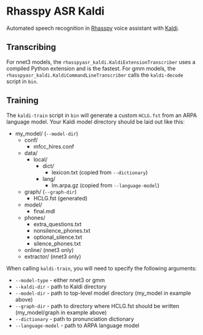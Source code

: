 # Rhasspy ASR Kaldi

Automated speech recognition in [Rhasspy](https://github.com/synesthesiam/rhasspy) voice assistant with [Kaldi](http://kaldi-asr.org).

## Transcribing

For nnet3 models, the `rhasspyasr_kaldi.KaldiExtensionTranscriber` uses a compiled Python extension and is the fastest. For gmm models, the `rhasspyasr_kaldi.KaldiCommandLineTranscriber` calls the `kaldi-decode` script in `bin`.

## Training

The `kaldi-train` script in `bin` will generate a custom `HCLG.fst` from an ARPA language model. Your Kaldi model directory should be laid out like this:

* my_model/  (`--model-dir`)
    * conf/
        * mfcc_hires.conf
    * data/
        * local/
            * dict/
                * lexicon.txt (copied from `--dictionary`)
            * lang/
                * lm.arpa.gz (copied from `--language-model`)
    * graph/ (`--graph-dir`)
        * HCLG.fst (generated)
    * model/
        * final.mdl
    * phones/
        * extra_questions.txt
        * nonsilence_phones.txt
        * optional_silence.txt
        * silence_phones.txt
    * online/ (nnet3 only)
    * extractor/ (nnet3 only)

When calling `kaldi-train`, you will need to specify the following arguments:

* `--model-type` - either nnet3 or gmm
* `--kaldi-dir` - path to Kaldi directory
* `--model-dir` - path to top-level model directory (my_model in example above)
* `--graph-dir` - path to directory where HCLG.fst should be written (my_model/graph in example above)
* `--dictionary` - path to pronunciation dictionary
* `--language-model` - path to ARPA language model
